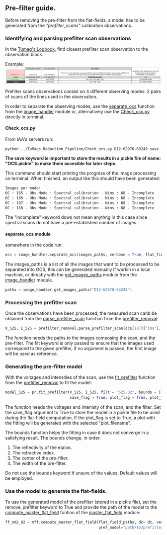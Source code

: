 ## Pre-filter guide. 

Before removing the pre-filter from the flat-fields, a model has to be generated from the _"prefilter_scans"_ calibration observations.

### Identifying and parsing prefilter scan observations

In the [Tumag's Logbook](https://docs.google.com/spreadsheets/d/1RJ5KIgxMN6B-1xDe9gRfoTh1L_uTDMbZw0ajLK6S0so/edit?gid=812880501#gid=812880501), find closest prefilter scan observation to the observation block. 

Example:
![Screenshot](Images_for_guides/pref_scan_logbook.png)

Prefilter scans observations consist on 4 different observing modes: 2 pairs of scans of the lines used in the observation. 

In order to separate the observing modes, use the [separate_ocs](../image_handler.py#L326) function from the [image_handler](../image_handler.py) module or, alternatively use the [Check_ocs.py](../Check_ocs.py) directly in terminal. 

#### Check_ocs.py

From IAA's servers run:
```shell
python ../TuMags_Reduction_Pipeline/Check_ocs.py D12-62978-63249 save
```
**The save keyword is important to store the results in a pickle file of name: "OCS.pickle" to make them accesible for later steps.**

This command should start printing the progress of the image processing on terminal. When finished, an output like this should have been generated:

```shell
Images por mode:
OC : 185 - Obs Mode : Spectral_calibration - Nims : 68 - Incomplete
OC : 186 - Obs Mode : Spectral_calibration - Nims : 68 - Incomplete
OC : 187 - Obs Mode : Spectral_calibration - Nims : 68 - Incomplete
OC : 188 - Obs Mode : Spectral_calibration - Nims : 68 - Incomplete
```
The "Incomplete" keyword dows not mean anythng in this case since spectral scans do not have a pre-established number of images.  

#### separate_ocs module

somewhere in the code run:
```python
ocs = image_handler.separate_ocs(images_paths, verbose = True, flat_fieldmode = False)
```

The images_paths is a list of all the images that want to be processed to be separated into OCS, this can be generated manually if workin in a local machine, or directly with the [get_images_paths](../image_handler.py#235) module from the [image_handler](../image_handler.py) module.
```python
paths = image_handler.get_images_paths("D12-62978-63249")
```

### Processing the prefitler scan

Once the observations have been processed, the measured scan canb be obtained from the [parse_prefilter_scan](../prefilter_removal.py#L154) function from the [prefilter_removal](../prefilter_removal.py):

```python
V_525, I_525 = prefilter_removal.parse_prefilter_scan(ocs[187]["ims"], filt = "525.02", verbose = True)
```

The function needs the paths to the images composing the scan, and the pre-filter. The filt keyword is only passed to ensure that the images used correspond to the given prefilter, if no argument is passed, the first image will be used as reference. 

### Generating the pre-filter model

With the voltages and intensities of the scan, use the [fit_prefilter](../prefilter_removal.py#L209) function from the [prefilter_removal](../prefilter_removal.py) to fit the model:

```python
model_525 = pr.fit_prefilter(V_525, I_525, filt = "525.02", bounds = [(0.6, 0.85), (2.5, 2.6), (5250.3, 5250.9), (0.4, 0.7)],
                             save_flag = True, plot_flag = True, plot_filename = "prefilter_model_25.png")
```

The function needs the voltages and intenisty of the scan, and the filter. Set the save_flag argument to True to store the model in a pickle file to be used during the flat-field computation. If the plot_flag is set to True, a plot with the fitting will be generated with the selected "plot_filename".

The bounds function helps the fitting in case it does not converge in a satisfying result. The bounds change, in order:
 1. The reflectivity of the etalon.
 2. The refractive index.
 3. The center of the pre-filter.
 4. The width of the pre-filter. 

Do not use the bounds keyword if unsure of the values. Default values will be employed. 

### Use the model to generate the flat-fields. 

To use the generated model of the prefilter (stored in a pickle file), set the remove_prefilter keyword to True and provide the path of the model to the [compute_master_flat_field](../master_flatfield.py) funtion of the [master_flat_field](../master_flatfield.py) module:

```python
ff_om2_02 = mff.compute_master_flat_field(flat_field_paths, dc= dc, verbose = True, remove_prefilter=True,
                                          pref_model="path/to/prefilter/model/prefilter_model_525.02.pkl")
```



